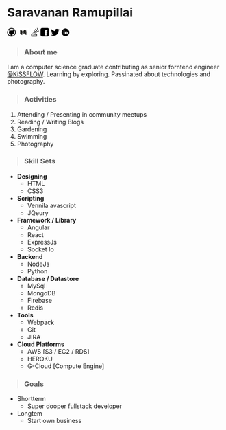 # Saravanan Ramupillai

[<img src="images/github.svg" height="20">](https://github.com/saravanan10393)
[<img src="images/medium.png" height="20">](https://medium.com/@saravananr_93203) 
[<img src="images/stackoverflow.png" height="20">](https://stackoverflow.com/users/6664198/saravanan-ramupillai)
[<img src="images/facebook.png" height="20">](https://www.facebook.com/saravananramupillai)
[<img src="images/twitter.png" height="20">](https://twitter.com/saravanan10393)
[<img src="images/linkedin.png" height="20">](https://www.linkedin.com/in/saravananramupillai/)
> ### About me
  I am a computer science graduate contributing as senior forntend engineer [@KiSSFLOW](https://www.kissflow.com). Learning by exploring. Passinated about technologies and photography.

> ### Activities
  1. Attending / Presenting in community meetups
  2. Reading / Writing Blogs
  3. Gardening
  4. Swimming
  5. Photography
> ### Skill Sets
  * **Designing**
    * HTML
    * CSS3
  * **Scripting**
    * Vennila avascript
    * JQeury
  * **Framework / Library**
    * Angular
    * React
    * ExpressJs
    * Socket Io
  * **Backend**
    * NodeJs
    * Python
  * **Database / Datastore**
    * MySql
    * MongoDB
    * Firebase
    * Redis
  * **Tools**
    * Webpack
    * Git
    * JIRA
  * **Cloud Platforms**
    * AWS [S3 / EC2 / RDS]
    * HEROKU
    * G-Cloud [Compute Engine]

> ### Goals
  * Shortterm
    * Super dooper fullstack developer
  * Longtem
    * Start own business

